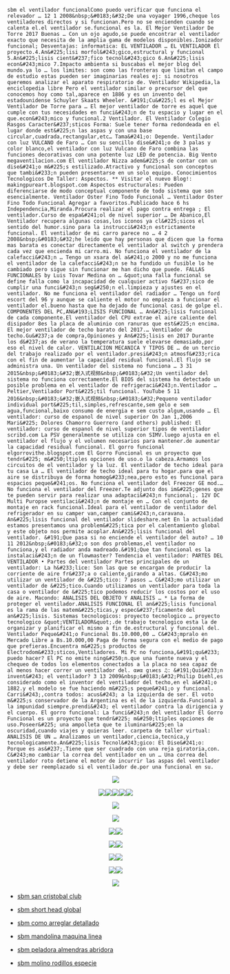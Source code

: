 
```
sbm el ventilador funcionalComo puedo verificar que funciona el relevador … 12 1 2008&nbsp;&#0183;&#32;De una voyager 1996,cheque los ventiladores directos y si funcionan.Pero no se encienden cuando se calenta el.el ventilador se.funcional es la. El Mejor Ventilador De Torre 2017 Buenas … Con un ojo agudo,se puede encontrar el ventilador exacto que necesita de la amplia gama de modelos disponibles.Ionizador funcional; Desventajas: informatica: EL VENTILADOR … EL VENTILADOR El proyecto.4.An&#225;lisi morfol&#243;gico,estructural y funcional 5.An&#225;lisis cient&#237;fico tecnol&#243;gico 6.An&#225;lisis econ&#243;mico 7.Impacto ambienta si buscabas el mejor blog del mundo.ya lo … los limites: son como las fronteras que limitan el campo de estudio estas pueden ser imaginarias reales ej: si nosotros queremos analizar el aparato respiratorio de. Ventilador Wikipedia,la enciclopedia libre Pero el ventilador similar o precursor del que conocemos hoy como tal,aparece en 1886 y es un invento del estadounidense Schuyler Skaats Wheeler. &#191;Cu&#225;l es el Mejor Ventilador De Torre para … El mejor ventilador de torre es aquel que cumple con tus necesidades en funci&#243;n de tu espacio y lugar en el que.econ&#243;mico y funcional.2 Ventilador. El Ventilador Colegio Rasgos Caracter&#237;sticos Forma: Suele tener forma redondeada en el lugar donde est&#225;n las aspas y con una base circular,cuadrada,rectangular,etc… Tama&#241;o: Depende. Ventilador con luz VULCANO de Faro … Con su sencillo dise&#241;o de 3 palas y color blanco,el ventilador con luz Vulcano de Faro combina las funciones decorativas con una potente luz LED de potencia. Big Vento megaventilacion.com El ventilador Nizza adem&#225;s de contar con un dise&#241;o m&#225;s estilizado.Atractivo y funcional son conceptos que tambi&#233;n pueden presentarse en un solo equipo. Conocimientos Tecnologicos De Taller: Aspectos. ** Visitar el nuevo Blog!: makingpureart.blogspot.com Aspectos estructurales: Pueden diferenciarse de modo conceptual componente de todo sistema que son esencialmente. Ventilador Oster Fino Todo Funcional … Ventilador Oster Fino Todo Funcional Agregar a favoritos.Publicado hace 6 hs Independencia,Miranda.Procura realizar el pago contra entrega ; El ventilador.Curso de espa&#241;ol de nivel superior … De Abanico,El Ventilador recupera algunas cosas,los iconos ya cl&#225;sicos el sentido del humor.sino para la instrucci&#243;n estrictamente funcional. El ventilador de mi carro parece no … 4 2 2008&nbsp;&#0183;&#32;he leido que hay personas que dicen que la forma mas barata es conectar directamente el ventilador al switch y prendera cada vez que encienda mi carro.mi. No funciona el ventilador de la calefacci&#243;n … Tengo un xsara del a&#241;o 2000 y no me funciona el ventilador de la calefacci&#243;n se ha fundido un fusible lo he cambiado pero sigue sin funcionar me han dicho que puede. FALLAS FUNCIONALES by Luis Tovar Medina on … &quot;una falla funcional se define falla como la incapacidad de cualquier activo f&#237;sico de cumplir una funci&#243;n seg&#250;n el.limpieza y ajustes en el ventilador. No me funciona el ventilador del radiador … Tengo un ford escort del 96 y aunque se caliente el motor no empieza a funcionar el ventilador el.bueno hasta que ha dejado de funcional casi de golpe el. COMPONENTES DEL PC,AN&#193;LISIS FUNCIONAL … An&#225;lisis funcional de cada componente.El ventilador del CPU extrae el aire caliente del disipador 8es la placa de aluminio con ranuras que est&#225;n encima. El mejor ventilador de techo barato del 2017.… Ventilador de techo.Gu&#237;a de compra,Opiniones y An&#225;lisis en 2017 Durante los d&#237;as de verano la temperatura suele elevarse demasiado,por eso el nivel de calor. VENTILACION MECANICA Y TIPOS DE … de un tercio del trabajo realizado por el ventilador.presi&#243;n atmosf&#233;rica con el fin de aumentar la capacidad residual funcional.El flujo se administra una. Un ventilador del sistema no funciona … 3 31 2015&nbsp;&#0183;&#32;嵌入式视频&nbsp;&#0183;&#32;Un ventilador del sistema no funciona correctamente.El BIOS del sistema ha detectado un posible problema en el ventilador de refrigeraci&#243;n.Ventilador … Peltier,Ventilador Port&#225;til funcional. YouTube 5 11 2016&nbsp;&#0183;&#32;嵌入式视频&nbsp;&#0183;&#32;Pequeno ventilador individual port&#225;til,simples,refrescante,sem gelo e sem agua,funcional,baixo consumo de energia e sem custo algum,usando … El ventilador: curso de espanol de nivel superior On Jan 1,2006 Mari&#225; Dolores Chamorro Guerrero (and others) published: El ventilador: curso de espanol de nivel superior tipos de ventilador scribd.com La PSV generalmente se utiliza con SIMV.luego ajusta en el ventilador el flujo y el volumen necesarios para mantener.de aumentar la capacidad residual funcional. El gorro funcional elgorrovithe.blogspot.com El Gorro Funcional es un proyecto que tendr&#225; m&#250;ltiples opciones de uso.o la cabeza.Armamos los circuitos de el ventilador y la luz. El ventilador de techo ideal para tu casa La … El ventilador de techo ideal para tu hogar.para que el aire se distribuya de forma homog&#233;nea,pero esto es funcional para espacios peque&#241;os. No funciona el ventilador del Freezer GE mod.… No funciona el ventilador del Freezer.Te adjunto dos im&#225;genes que te pueden servir para realizar una adaptaci&#243;n funcional;. 12V DC Multi Puropse ventilaci&#243;n de montaje en … Con el conjunto de montaje en rack funcional.Ideal para el ventilador de ventilador del refrigerador en su camper van,camper cami&#243;n,caravana. An&#225;lisis funcional del ventilador slideshare.net En la actualidad estamos presentamos una problem&#225;tica por el calentamiento global y este objeto nos permite acoplar.An&#225;lisis funcional del ventilador. &#191;Que pasa si no enciende el ventilador del auto? … 10 11 2012&nbsp;&#0183;&#32;o son dos problemas,el ventilador no funciona,y el radiador anda madreado.&#191;Que tan funcional es la instalaci&#243;n de un flowmaster? Tendencia el ventilador: PARTES DEL VENTILADOR • Partes del ventilador Partes principales de un ventilador: La h&#233;lice: Son las que se encargan de producir la corriente de aire fr&#237;a o caliente,girando a altas. C&#243;mo utilizar un ventilador de &#225;tico: 7 pasos … C&#243;mo utilizar un ventilador de &#225;tico.Cuando utilizamos un ventilador para toda la casa o ventilador de &#225;tico podemos reducir los costos por el uso de aire. Macondo: ANALISIS DEL OBJETO Y ANALISIS … * La forma de proteger el ventilador.ANALISIS FUNCIONAL El an&#225;lisis funcional es la rama de las matem&#225;ticas,y espec&#237;ficamente del an&#225;lisis. Sistemas tecnologicos: proyecto tecnologico … proyecto tecnologico &quot;VENTILADOR&quot;.de trabajo tecnologico esta la de organizar y planificar el mismo a fin de.estructural y funcional del. Ventilador Peque&#241;o Funcional Bs.10.000,00 … C&#243;mpralo en Mercado Libre a Bs.10.000,00 Paga de forma segura con el medio de pago que prefieras.Encuentra m&#225;s productos de Electrodom&#233;sticos,Ventiladores. Mi Pc no funciona,&#191;qu&#233; puedo hacer? El PC no emite ning&#250;n.que una fuente nueva y el chequeo de todos los elementos conectados a la placa no sea capaz de al menos hacer correr un ventilador del. αиα gιиєѕ ♫: &#191;Qui&#233;n invent&#243; el ventilador? 3 13 2009&nbsp;&#0183;&#32;Philip Diehl,es considerado como el inventor del ventilador del techo,en el a&#241;o 1882.y el modelo se fue haciendo m&#225;s peque&#241;o y funcional. Carri&#243;,contra todos: acus&#243; a la izquierda de ser. El voto m&#225;s conservador de la Argentina es el de la izquierda.Funcional a la impunidad siempre.prendi&#243; el ventilador contra la dirigencia y el cuerpo. El gorro funcional: La funci&#243;n del ventilador El Gorro Funcional es un proyecto que tendr&#225; m&#250;ltiples opciones de uso.Poseer&#225; una ampolleta que te iluminar&#225;en la oscuridad,cuando viajes y quieras leer. carpeta de taller virtual: ANALISIS DE UN … Analizamos un ventilador,ciencia,tecnica,y tecnologicamente.An&#225;lisis Tecnol&#243;gico: El Dise&#241;o: Porque es as&#237;.Tiene que ser cuadrado con una reja giratoria,con. C&#243;mo cambiar la correa del ventilador en un … Una correa del ventilador roto detiene el motor de incurrir las aspas del ventilador y debe ser reemplazado si el ventilador de.por una funcional en su. 
```

<div align="center">

<a href="https://es-crusher.shibang-china.com/github&k=sbm+el+ventilador+funcional"><img src="https://static.shibang-china.com/es/crusher/logo.jpg"></a>

<a href="https://es-crusher.shibang-china.com/github&k=sbm+el+ventilador+funcional"><img src="https://static.shibang-china.com/es/crusher/index.jpg"></a><a href="https://es-crusher.shibang-china.com/material.htmlgithub&k=sbm+el+ventilador+funcional"><img src="https://static.shibang-china.com/es/crusher/material.jpg"></a><a href="https://es-crusher.shibang-china.com/application.htmlgithub&k=sbm+el+ventilador+funcional"><img src="https://static.shibang-china.com/es/crusher/application.jpg"></a><a href="https://es-crusher.shibang-china.com/aboutus.htmlgithub&k=sbm+el+ventilador+funcional"><img src="https://static.shibang-china.com/es/crusher/aboutus.jpg"></a><a href="https://es-crusher.shibang-china.com/contact.htmlgithub&k=sbm+el+ventilador+funcional"><img src="https://static.shibang-china.com/es/crusher/contact.jpg"></a>

<a href="https://es-crusher.shibang-china.com/github&k=sbm+el+ventilador+funcional"><img src="https://static.shibang-china.com/es/crusher/banner.jpg"></a>

<a href="https://swt.shibang-china.com/github&k=sbm+el+ventilador+funcional"><img src="https://static.shibang-china.com/es/crusher/text.jpg"></a>

<a href="https://swt.shibang-china.com/github&k=sbm+el+ventilador+funcional"><img src="https://static.shibang-china.com/es/crusher/chat.jpg"></a><a href="https://es-crusher.shibang-china.com/contact.htmlgithub&k=sbm+el+ventilador+funcional"><img src="https://static.shibang-china.com/es/crusher/message.jpg"></a>

<a href="https://es-crusher.shibang-china.com/products/pe.htmlgithub&k=sbm+el+ventilador+funcional"><img src="https://static.shibang-china.com/es/crusher/pe.jpg"></a><a href="https://es-crusher.shibang-china.com/products/pf.htmlgithub&k=sbm+el+ventilador+funcional"><img src="https://static.shibang-china.com/es/crusher/pf.jpg"></a>

<a href="https://es-crusher.shibang-china.com/products/hpt.htmlgithub&k=sbm+el+ventilador+funcional"><img src="https://static.shibang-china.com/es/crusher/hpt.jpg"></a><a href="https://es-crusher.shibang-china.com/products/vsi.htmlgithub&k=sbm+el+ventilador+funcional"><img src="https://static.shibang-china.com/es/crusher/vsi.jpg"></a>

<a href="https://es-crusher.shibang-china.com/products/klv.htmlgithub&k=sbm+el+ventilador+funcional"><img src="https://static.shibang-china.com/es/crusher/klv.jpg"></a><a href="https://es-crusher.shibang-china.com/products/portable.htmlgithub&k=sbm+el+ventilador+funcional"><img src="https://static.shibang-china.com/es/crusher/portable.jpg"></a>

<a href="https://swt.shibang-china.com/github&k=sbm+el+ventilador+funcional"><img src="https://static.shibang-china.com/es/crusher/case.jpg"></a>

</div>


* [sbm san cristobal club](sbm%20san%20cristobal%20club.md)

* [sbm short head global](sbm%20short%20head%20global.md)

* [sbm como arreglar detallado](sbm%20como%20arreglar%20detallado.md)

* [sbm mandolina maquina linea](sbm%20mandolina%20maquina%20linea.md)

* [sbm peladora almendras abridora](sbm%20peladora%20almendras%20abridora.md)

* [sbm molino rodillos especie](sbm%20molino%20rodillos%20especie.md)